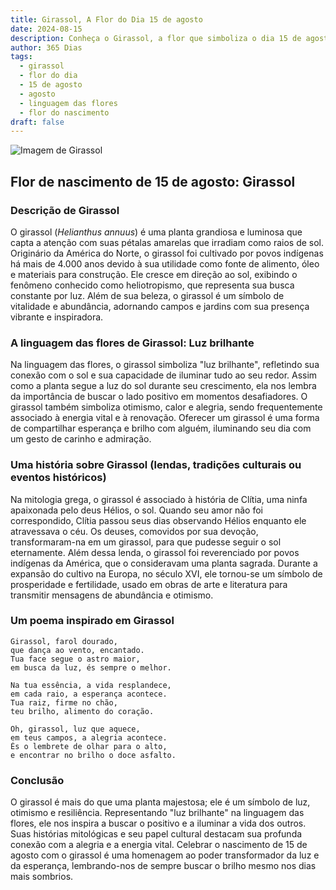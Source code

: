 ```yaml
---
title: Girassol, A Flor do Dia 15 de agosto
date: 2024-08-15
description: Conheça o Girassol, a flor que simboliza o dia 15 de agosto e seu significado 'Luz brilhante'. Explore a beleza e o simbolismo desta flor encantadora.
author: 365 Dias
tags:
  - girassol
  - flor do dia
  - 15 de agosto
  - agosto
  - linguagem das flores
  - flor do nascimento
draft: false
---
```


![Imagem de Girassol](https://cdn.pixabay.com/photo/2018/08/22/13/46/sunflower-3623668_1280.jpg#center)


## Flor de nascimento de 15 de agosto: Girassol

### Descrição de Girassol

O girassol (_Helianthus annuus_) é uma planta grandiosa e luminosa que capta a atenção com suas pétalas amarelas que irradiam como raios de sol. Originário da América do Norte, o girassol foi cultivado por povos indígenas há mais de 4.000 anos devido à sua utilidade como fonte de alimento, óleo e materiais para construção. Ele cresce em direção ao sol, exibindo o fenômeno conhecido como heliotropismo, que representa sua busca constante por luz. Além de sua beleza, o girassol é um símbolo de vitalidade e abundância, adornando campos e jardins com sua presença vibrante e inspiradora.

### A linguagem das flores de Girassol: Luz brilhante

Na linguagem das flores, o girassol simboliza "luz brilhante", refletindo sua conexão com o sol e sua capacidade de iluminar tudo ao seu redor. Assim como a planta segue a luz do sol durante seu crescimento, ela nos lembra da importância de buscar o lado positivo em momentos desafiadores. O girassol também simboliza otimismo, calor e alegria, sendo frequentemente associado à energia vital e à renovação. Oferecer um girassol é uma forma de compartilhar esperança e brilho com alguém, iluminando seu dia com um gesto de carinho e admiração.

### Uma história sobre Girassol (lendas, tradições culturais ou eventos históricos)

Na mitologia grega, o girassol é associado à história de Clítia, uma ninfa apaixonada pelo deus Hélios, o sol. Quando seu amor não foi correspondido, Clítia passou seus dias observando Hélios enquanto ele atravessava o céu. Os deuses, comovidos por sua devoção, transformaram-na em um girassol, para que pudesse seguir o sol eternamente. Além dessa lenda, o girassol foi reverenciado por povos indígenas da América, que o consideravam uma planta sagrada. Durante a expansão do cultivo na Europa, no século XVI, ele tornou-se um símbolo de prosperidade e fertilidade, usado em obras de arte e literatura para transmitir mensagens de abundância e otimismo.

### Um poema inspirado em Girassol

```
Girassol, farol dourado,  
que dança ao vento, encantado.  
Tua face segue o astro maior,  
em busca da luz, és sempre o melhor.  

Na tua essência, a vida resplandece,  
em cada raio, a esperança acontece.  
Tua raiz, firme no chão,  
teu brilho, alimento do coração.  

Oh, girassol, luz que aquece,  
em teus campos, a alegria acontece.  
És o lembrete de olhar para o alto,  
e encontrar no brilho o doce asfalto.  
```

### Conclusão

O girassol é mais do que uma planta majestosa; ele é um símbolo de luz, otimismo e resiliência. Representando "luz brilhante" na linguagem das flores, ele nos inspira a buscar o positivo e a iluminar a vida dos outros. Suas histórias mitológicas e seu papel cultural destacam sua profunda conexão com a alegria e a energia vital. Celebrar o nascimento de 15 de agosto com o girassol é uma homenagem ao poder transformador da luz e da esperança, lembrando-nos de sempre buscar o brilho mesmo nos dias mais sombrios.